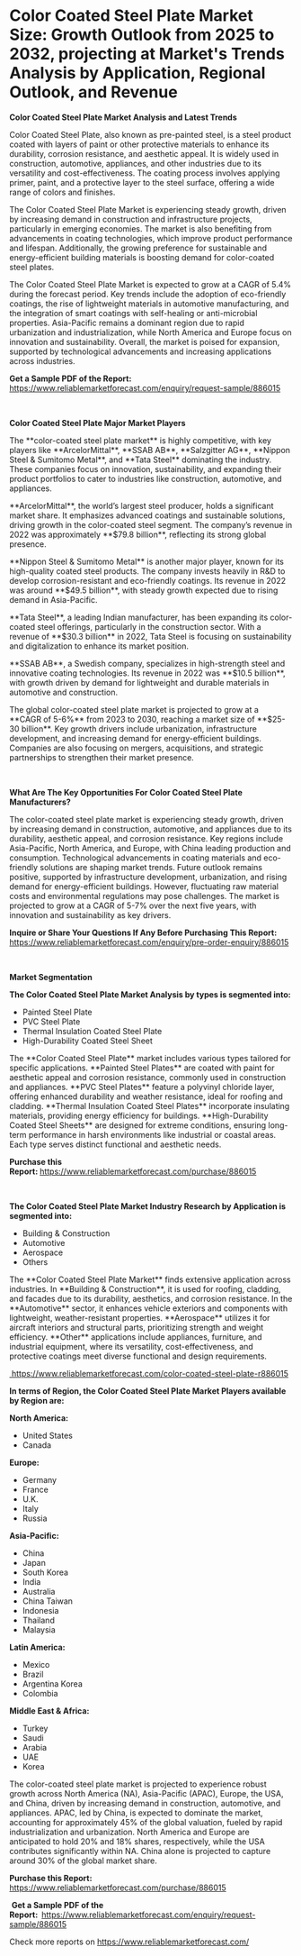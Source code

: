<p><h1>Color Coated Steel Plate Market Size: Growth Outlook from 2025 to 2032, projecting at Market's Trends Analysis by Application, Regional Outlook, and Revenue</h1></p><p><strong>Color Coated Steel Plate Market Analysis and Latest Trends</strong></p>
<p><p>Color Coated Steel Plate, also known as pre-painted steel, is a steel product coated with layers of paint or other protective materials to enhance its durability, corrosion resistance, and aesthetic appeal. It is widely used in construction, automotive, appliances, and other industries due to its versatility and cost-effectiveness. The coating process involves applying primer, paint, and a protective layer to the steel surface, offering a wide range of colors and finishes.</p><p>The Color Coated Steel Plate Market is experiencing steady growth, driven by increasing demand in construction and infrastructure projects, particularly in emerging economies. The market is also benefiting from advancements in coating technologies, which improve product performance and lifespan. Additionally, the growing preference for sustainable and energy-efficient building materials is boosting demand for color-coated steel plates.</p><p>The Color Coated Steel Plate Market is expected to grow at a CAGR of 5.4% during the forecast period. Key trends include the adoption of eco-friendly coatings, the rise of lightweight materials in automotive manufacturing, and the integration of smart coatings with self-healing or anti-microbial properties. Asia-Pacific remains a dominant region due to rapid urbanization and industrialization, while North America and Europe focus on innovation and sustainability. Overall, the market is poised for expansion, supported by technological advancements and increasing applications across industries.</p></p>
<p><strong>Get a Sample PDF of the Report:&nbsp;</strong> <a href="https://www.reliablemarketforecast.com/enquiry/request-sample/886015?utm_campaign=1105&utm_medium=2&utm_source=Github&utm_content=ia&utm_term=26012025&utm_id=color-coated-steel-plate">https://www.reliablemarketforecast.com/enquiry/request-sample/886015</a></p>
<p>&nbsp;</p>
<p><strong>Color Coated Steel Plate Major Market Players</strong></p>
<p><p>The **color-coated steel plate market** is highly competitive, with key players like **ArcelorMittal**, **SSAB AB**, **Salzgitter AG**, **Nippon Steel & Sumitomo Metal**, and **Tata Steel** dominating the industry. These companies focus on innovation, sustainability, and expanding their product portfolios to cater to industries like construction, automotive, and appliances.</p><p>**ArcelorMittal**, the world’s largest steel producer, holds a significant market share. It emphasizes advanced coatings and sustainable solutions, driving growth in the color-coated steel segment. The company’s revenue in 2022 was approximately **$79.8 billion**, reflecting its strong global presence.</p><p>**Nippon Steel & Sumitomo Metal** is another major player, known for its high-quality coated steel products. The company invests heavily in R&D to develop corrosion-resistant and eco-friendly coatings. Its revenue in 2022 was around **$49.5 billion**, with steady growth expected due to rising demand in Asia-Pacific.</p><p>**Tata Steel**, a leading Indian manufacturer, has been expanding its color-coated steel offerings, particularly in the construction sector. With a revenue of **$30.3 billion** in 2022, Tata Steel is focusing on sustainability and digitalization to enhance its market position.</p><p>**SSAB AB**, a Swedish company, specializes in high-strength steel and innovative coating technologies. Its revenue in 2022 was **$10.5 billion**, with growth driven by demand for lightweight and durable materials in automotive and construction.</p><p>The global color-coated steel plate market is projected to grow at a **CAGR of 5-6%** from 2023 to 2030, reaching a market size of **$25-30 billion**. Key growth drivers include urbanization, infrastructure development, and increasing demand for energy-efficient buildings. Companies are also focusing on mergers, acquisitions, and strategic partnerships to strengthen their market presence.</p></p>
<p>&nbsp;</p>
<p><strong>What Are The Key Opportunities For Color Coated Steel Plate Manufacturers?</strong></p>
<p><p>The color-coated steel plate market is experiencing steady growth, driven by increasing demand in construction, automotive, and appliances due to its durability, aesthetic appeal, and corrosion resistance. Key regions include Asia-Pacific, North America, and Europe, with China leading production and consumption. Technological advancements in coating materials and eco-friendly solutions are shaping market trends. Future outlook remains positive, supported by infrastructure development, urbanization, and rising demand for energy-efficient buildings. However, fluctuating raw material costs and environmental regulations may pose challenges. The market is projected to grow at a CAGR of 5-7% over the next five years, with innovation and sustainability as key drivers.</p></p>
<p><strong>Inquire or Share Your Questions If Any Before Purchasing This Report:</strong> <a href="https://www.reliablemarketforecast.com/enquiry/pre-order-enquiry/886015?utm_campaign=1105&utm_medium=2&utm_source=Github&utm_content=ia&utm_term=26012025&utm_id=color-coated-steel-plate">https://www.reliablemarketforecast.com/enquiry/pre-order-enquiry/886015</a></p>
<p>&nbsp;</p>
<p><strong>Market Segmentation</strong></p>
<p><strong>The Color Coated Steel Plate Market Analysis by types is segmented into:</strong></p>
<p><ul><li>Painted Steel Plate</li><li>PVC Steel Plate</li><li>Thermal Insulation Coated Steel Plate</li><li>High-Durability Coated Steel Sheet</li></ul></p>
<p><p>The **Color Coated Steel Plate** market includes various types tailored for specific applications. **Painted Steel Plates** are coated with paint for aesthetic appeal and corrosion resistance, commonly used in construction and appliances. **PVC Steel Plates** feature a polyvinyl chloride layer, offering enhanced durability and weather resistance, ideal for roofing and cladding. **Thermal Insulation Coated Steel Plates** incorporate insulating materials, providing energy efficiency for buildings. **High-Durability Coated Steel Sheets** are designed for extreme conditions, ensuring long-term performance in harsh environments like industrial or coastal areas. Each type serves distinct functional and aesthetic needs.</p></p>
<p><strong>Purchase this Report:&nbsp;</strong><a href="https://www.reliablemarketforecast.com/purchase/886015?utm_campaign=1105&utm_medium=2&utm_source=Github&utm_content=ia&utm_term=26012025&utm_id=color-coated-steel-plate">https://www.reliablemarketforecast.com/purchase/886015</a></p>
<p>&nbsp;</p>
<p><strong>The Color Coated Steel Plate Market Industry Research by Application is segmented into:</strong></p>
<p><ul><li>Building & Construction</li><li>Automotive</li><li>Aerospace</li><li>Others</li></ul></p>
<p><p>The **Color Coated Steel Plate Market** finds extensive application across industries. In **Building & Construction**, it is used for roofing, cladding, and facades due to its durability, aesthetics, and corrosion resistance. In the **Automotive** sector, it enhances vehicle exteriors and components with lightweight, weather-resistant properties. **Aerospace** utilizes it for aircraft interiors and structural parts, prioritizing strength and weight efficiency. **Other** applications include appliances, furniture, and industrial equipment, where its versatility, cost-effectiveness, and protective coatings meet diverse functional and design requirements.</p></p>
<p><a href="https://www.reliablemarketforecast.com/color-coated-steel-plate-r886015?utm_campaign=1105&utm_medium=2&utm_source=Github&utm_content=ia&utm_term=26012025&utm_id=color-coated-steel-plate">&nbsp;https://www.reliablemarketforecast.com/color-coated-steel-plate-r886015</a></p>
<p><strong>In terms of Region, the Color Coated Steel Plate Market Players available by Region are:</strong></p>
<p>
    <p> <strong> North America: </strong>
        <ul>
            <li>United States</li>
            <li>Canada</li>
        </ul>
        </p> 
    <p> <strong> Europe: </strong>
        <ul>
            <li>Germany</li>
            <li>France</li>
            <li>U.K.</li>
            <li>Italy</li>
            <li>Russia</li>
        </ul>
        </p> 
    <p> <strong> Asia-Pacific: </strong>
        <ul>
            <li>China</li>
            <li>Japan</li>
            <li>South Korea</li>
            <li>India</li>
            <li>Australia</li>
            <li>China Taiwan</li>
            <li>Indonesia</li>
            <li>Thailand</li>
            <li>Malaysia</li>
        </ul>
        </p> 
    <p> <strong> Latin America: </strong>
        <ul>
            <li>Mexico</li>
            <li>Brazil</li>
            <li>Argentina Korea</li>
            <li>Colombia</li>
        </ul>
        </p> 
    <p> <strong> Middle East & Africa: </strong>
        <ul>
            <li>Turkey</li>
            <li>Saudi</li>
            <li>Arabia</li>
            <li>UAE</li>
            <li>Korea</li>
        </ul>
    </p>
    </p>
<p><p>The color-coated steel plate market is projected to experience robust growth across North America (NA), Asia-Pacific (APAC), Europe, the USA, and China, driven by increasing demand in construction, automotive, and appliances. APAC, led by China, is expected to dominate the market, accounting for approximately 45% of the global valuation, fueled by rapid industrialization and urbanization. North America and Europe are anticipated to hold 20% and 18% shares, respectively, while the USA contributes significantly within NA. China alone is projected to capture around 30% of the global market share.</p></p>
<p><strong>Purchase this Report: </strong><a href="https://www.reliablemarketforecast.com/purchase/886015?utm_campaign=1105&utm_medium=2&utm_source=Github&utm_content=ia&utm_term=26012025&utm_id=color-coated-steel-plate">https://www.reliablemarketforecast.com/purchase/886015</a></p>
<p>&nbsp;<strong>Get a Sample PDF of the Report:&nbsp;&nbsp;</strong><a href="https://www.reliablemarketforecast.com/enquiry/request-sample/886015?utm_campaign=1105&utm_medium=2&utm_source=Github&utm_content=ia&utm_term=26012025&utm_id=color-coated-steel-plate">https://www.reliablemarketforecast.com/enquiry/request-sample/886015</a></p>
<p><strong></strong></p>
<p>Check more reports on <a href="https://www.reliablemarketforecast.com/?utm_campaign=1105&utm_medium=2&utm_source=Github&utm_content=ia&utm_term=26012025&utm_id=color-coated-steel-plate">https://www.reliablemarketforecast.com/</a></p>